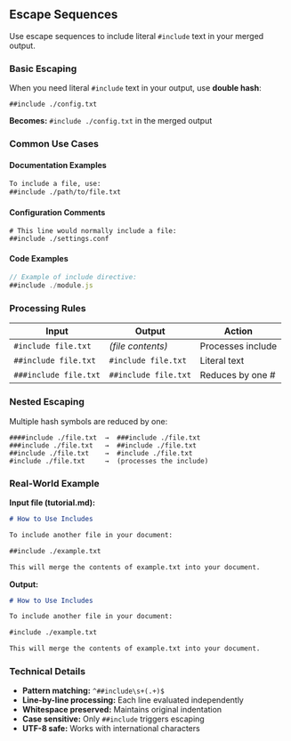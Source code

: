 ## Escape Sequences

Use escape sequences to include literal `#include` text in your merged output.

### Basic Escaping

When you need literal `#include` text in your output, use **double hash**:

```
##include ./config.txt
```

**Becomes:** `#include ./config.txt` in the merged output

### Common Use Cases

#### Documentation Examples
```markdown
To include a file, use:
##include ./path/to/file.txt
```

#### Configuration Comments  
```
# This line would normally include a file:
##include ./settings.conf
```

#### Code Examples
```javascript
// Example of include directive:
##include ./module.js
```

### Processing Rules

| Input | Output | Action |
|-------|--------|--------|
| `#include file.txt` | *(file contents)* | Processes include |
| `##include file.txt` | `#include file.txt` | Literal text |
| `###include file.txt` | `##include file.txt` | Reduces by one # |

### Nested Escaping

Multiple hash symbols are reduced by one:

```
####include ./file.txt  →  ###include ./file.txt
###include ./file.txt   →  ##include ./file.txt  
##include ./file.txt    →  #include ./file.txt
#include ./file.txt     →  (processes the include)
```

### Real-World Example

**Input file (tutorial.md):**
```markdown
# How to Use Includes

To include another file in your document:

##include ./example.txt

This will merge the contents of example.txt into your document.
```

**Output:**
```markdown
# How to Use Includes

To include another file in your document:

#include ./example.txt

This will merge the contents of example.txt into your document.
```

### Technical Details

- **Pattern matching:** `^##include\s+(.+)$`
- **Line-by-line processing:** Each line evaluated independently  
- **Whitespace preserved:** Maintains original indentation
- **Case sensitive:** Only `##include` triggers escaping
- **UTF-8 safe:** Works with international characters
